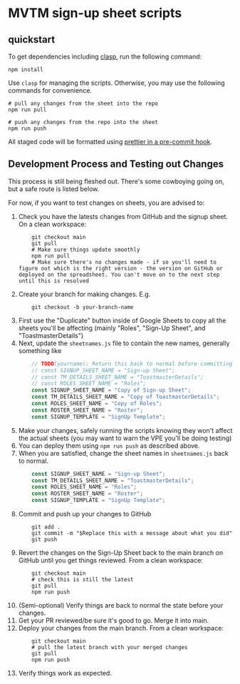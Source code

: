 # MVTM sign-up sheet scripts

## quickstart

To get dependencies including [clasp](https://github.com/google/clasp), run the
following command:

```
npm install
```

Use `clasp` for managing the scripts. Otherwise, you may use the following
commands for convenience.

```
# pull any changes from the sheet into the repo
npm run pull

# push any changes from the repo into the sheet
npm run push
```

All staged code will be formatted using [prettier in a pre-commit
hook](https://github.com/azz/pretty-quick#pre-commit-hook).


## Development Process and Testing out Changes

This process is still being fleshed out. There's some cowboying going on, but a safe route is listed below.

For now, if you want to test changes on sheets, you are advised to:

1. Check you have the latests changes from GitHub and the signup sheet. On a clean workspace:
    ```
        git checkout main
        git pull
        # Make sure things update smoothly
        npm run pull
        # Make sure there's no changes made - if so you'll need to figure out which is the right version - the version on GitHub or deployed on the spreadsheet. You can't move on to the next step until this is resolved
    ```
2. Create your branch for making changes. E.g.
    ```
        git checkout -b your-branch-name
    ```
3. First use the "Duplicate" button inside of Google Sheets to copy all the sheets you'll be affecting (mainly "Roles",
   "Sign-Up Sheet", and "ToastmasterDetails")
4. Next, update the `sheetnames.js` file to contain the new names, generally something like
    ```javascript
        // TODO(yourname): Return this back to normal before committing!
        // const SIGNUP_SHEET_NAME = "Sign-up Sheet";
        // const TM_DETAILS_SHEET_NAME = "ToastmasterDetails";
        // const ROLES_SHEET_NAME = "Roles";
        const SIGNUP_SHEET_NAME = "Copy of Sign-up Sheet";
        const TM_DETAILS_SHEET_NAME = "Copy of ToastmasterDetails";
        const ROLES_SHEET_NAME = "Copy of Roles";
        const ROSTER_SHEET_NAME = "Roster";
        const SIGNUP_TEMPLATE = "SignUp Template";
    ```
5. Make your changes, safely running the scripts knowing they won't affect the actual sheets (you may want to warn the
   VPE you'll be doing testing)
6. You can deploy them using `npm run push` as described above.
7. When you are satisfied, change the sheet names in `sheetnames.js` back to normal.
    ```javascript
        const SIGNUP_SHEET_NAME = "Sign-up Sheet";
        const TM_DETAILS_SHEET_NAME = "ToastmasterDetails";
        const ROLES_SHEET_NAME = "Roles";
        const ROSTER_SHEET_NAME = "Roster";
        const SIGNUP_TEMPLATE = "SignUp Template";
    ```
8. Commit and push up your changes to GitHub
    ```
        git add .
        git commit -m "$Replace this with a message about what you did"
        git push
    ```
9. Revert the changes on the Sign-Up Sheet back to the main branch on GitHub until you get things reviewed. From a clean
   workspace:
    ```
        git checkout main
        # check this is still the latest
        git pull
        npm run push
    ```
10. (Semi-optional) Verify things are back to normal the state before your changes.
11. Get your PR reviewed/be sure it's good to go. Merge it into main.
12. Deploy your changes from the main branch. From a clean workspace:
    ```
        git checkout main
        # pull the latest branch with your merged changes
        git pull
        npm run push
    ```
13. Verify things work as expected.
